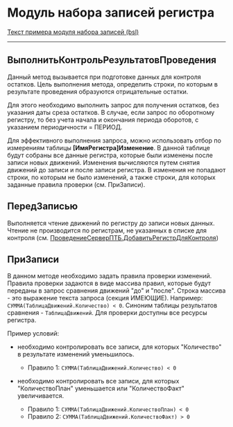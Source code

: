 # Модуль набора записей регистра

[Текст примера модуля набора записей (bsl)][0]

---

## ВыполнитьКонтрольРезультатовПроведения

Данный метод вызывается при подготовке данных для контроля остатков. Цель выполнения метода, определить строки, по которым в результате проведения образуются отрицательные остатки.

Для этого необходимо выполнить запрос для получения остатков, без указания даты среза остатков. В случае, если запрос по оборотному регистру, то без учета начала и окончания периода оборотов, с указанием периодичности = ПЕРИОД.

Для эффективного выполнения запроса, можно использовать отбор по измерениям таблицы **[ИмяРегистра]Изменение**. В данной таблице будут собраны все данные регистра, которые были изменены после записи новых движений. Изменения вычисляются путем снятия движений до записи и после записи регистра. В изменения не попадают строки, по которым не было изменений, а также строки, для которых заданные правила проверки (см. ПриЗаписи).

## ПередЗаписью

Выполняется чтение движений по регистру до записи новых данных. Чтение не производится по регистрам, не указанных в списке для контроля (см. [ПроведениеСерверПТБ.ДобавитьРегистрДляКонтроля][1])

## ПриЗаписи

В данном методе необходимо задать правила проверки изменений. Правила проверки задаются в виде массива правил, которые будут переданы в запрос сравнения движений "до" и "после". Строка массива - это выражение текста запроса (секция ИМЕЮЩИЕ). Например: `СУММА(ТаблицаДвижений.Количество) < 0`. Синоним таблицы результатов сравнения - `ТаблицаДвижений`. Для проверки доступны все ресурсы регистра.

Пример условий:

- необходимо контролировать все записи, для которых "Количество" в результате изменений уменьшилось.
  - Правило 1: `СУММА(ТаблицаДвижений.Количество) < 0`

- необходимо контролировать все записи, для которых "КоличествоПлан" уменьшается или "КоличествоФакт" увеличивается.
  - Правило 1: `СУММА(ТаблицаДвижений.КоличествоПлан) < 0`
  - Правило 2: `СУММА(ТаблицаДвижений.КоличествоФакт) > 0`

[0]: ./Регистр.МодульНабораЗаписей.bsl
[1]: ./ПроведениеСерверПТБ.MD#добавитьрегистрдляконтроля
